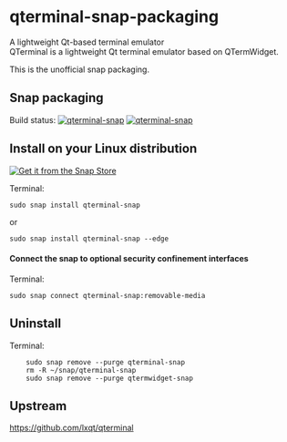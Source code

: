 # qterminal-snap-packaging

A lightweight Qt-based terminal emulator  
QTerminal is a lightweight Qt terminal emulator based on QTermWidget.  

This is the unofficial snap packaging.  

## Snap packaging

Build status:
[![qterminal-snap](https://snapcraft.io//qterminal-snap/badge.svg)](https://snapcraft.io/qterminal-snap)
[![qterminal-snap](https://snapcraft.io//qterminal-snap/trending.svg?name=0)](https://snapcraft.io/qterminal-snap)

## Install on your Linux distribution

[![Get it from the Snap Store](https://snapcraft.io/static/images/badges/en/snap-store-black.svg)](https://snapcraft.io/qterminal-snap)

Terminal:  

    sudo snap install qterminal-snap 

or

    sudo snap install qterminal-snap --edge 
    
#### Connect the snap to optional security confinement interfaces
Terminal:  

    sudo snap connect qterminal-snap:removable-media

## Uninstall

Terminal:  
```
    sudo snap remove --purge qterminal-snap
    rm -R ~/snap/qterminal-snap
    sudo snap remove --purge qtermwidget-snap
```

## Upstream

<https://github.com/lxqt/qterminal>
